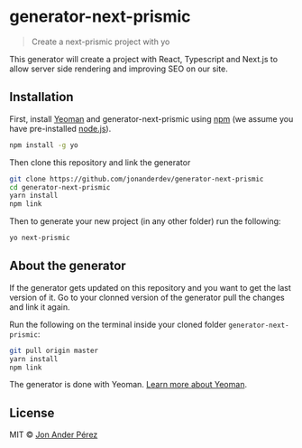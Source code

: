 # generator-next-prismic

> Create a next-prismic project with yo

This generator will create a project with React, Typescript and Next.js to allow server side rendering and improving SEO on our site.

## Installation

First, install [Yeoman](http://yeoman.io) and generator-next-prismic using [npm](https://www.npmjs.com/) (we assume you have pre-installed [node.js](https://nodejs.org/)).

```bash
npm install -g yo
```

Then clone this repository and link the generator

```bash
git clone https://github.com/jonanderdev/generator-next-prismic
cd generator-next-prismic
yarn install
npm link
```

Then to generate your new project (in any other folder) run the following:

```bash
yo next-prismic
```

## About the generator

If the generator gets updated on this repository and you want to get the last version of it. Go to your clonned version of the generator pull the changes and link it again.

Run the following on the terminal inside your cloned folder `generator-next-prismic`:

```bash
git pull origin master
yarn install
npm link
```

The generator is done with Yeoman. [Learn more about Yeoman](http://yeoman.io/).

## License

MIT © [Jon Ander Pérez]()
